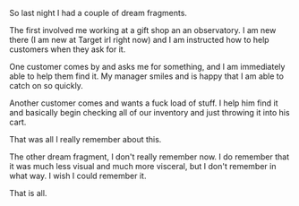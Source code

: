 So last night I had a couple of dream fragments.

The first involved me working at a gift shop an an observatory. I am new there
(I am new at Target irl right now) and I am instructed how to help customers
when they ask for it.

One customer comes by and asks me for something, and I am immediately able to
help them find it. My manager smiles and is happy that I am able to catch on so
quickly.

Another customer comes and wants a fuck load of stuff. I help him find it and
basically begin checking all of our inventory and just throwing it into his
cart.

That was all I really remember about this.

The other dream fragment, I don't really remember now. I do remember that it
was much less visual and much more visceral, but I don't remember in what way.
I wish I could remember it.

That is all.


